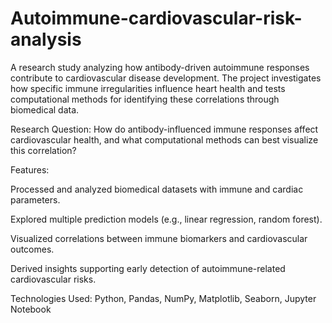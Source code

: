 # Autoimmune-cardiovascular-risk-analysis
A research study analyzing how antibody-driven autoimmune responses contribute to cardiovascular disease development. The project investigates how specific immune irregularities influence heart health and tests computational methods for identifying these correlations through biomedical data.

Research Question:
How do antibody-influenced immune responses affect cardiovascular health, and what computational methods can best visualize this correlation?

Features:

Processed and analyzed biomedical datasets with immune and cardiac parameters.

Explored multiple prediction models (e.g., linear regression, random forest).

Visualized correlations between immune biomarkers and cardiovascular outcomes.

Derived insights supporting early detection of autoimmune-related cardiovascular risks.

Technologies Used:
Python, Pandas, NumPy, Matplotlib, Seaborn, Jupyter Notebook
